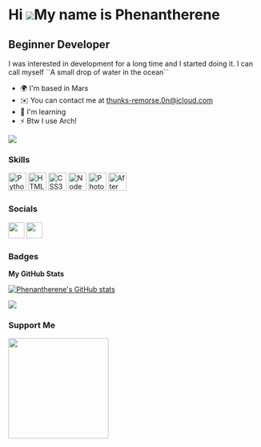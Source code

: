 Hi ![](https://user-images.githubusercontent.com/18350557/176309783-0785949b-9127-417c-8b55-ab5a4333674e.gif)My name is Phenantherene
=====================================================================================================================================

Beginner Developer
------------------

I was interested in development for a long time and I started doing it. I can call myself \`\`A small drop of water in the ocean\`\`

*   🌍  I'm based in Mars
*   ✉️  You can contact me at [thunks-remorse.0n@icloud.com](mailto:thunks-remorse.0n@icloud.com)
*   🧠  I'm learning
*   ⚡  Btw I use Arch!

<a href="https://www.github.com/Phenantherene" target="_blank" rel="noreferrer"><img
                  src="https://img.shields.io/github/followers/Phenantherene?logo=github&style=for-the-badge&color=ef4444&labelColor=27272a" /></a>

### Skills 
<p align="left">
<a href="https://www.python.org/" target="_blank" rel="noreferrer"><img src="https://raw.githubusercontent.com/danielcranney/readme-generator/main/public/icons/skills/python-colored.svg" width="36" height="36" alt="Python" /></a>
<a href="https://developer.mozilla.org/en-US/docs/Glossary/HTML5" target="_blank" rel="noreferrer"><img src="https://raw.githubusercontent.com/danielcranney/readme-generator/main/public/icons/skills/html5-colored.svg" width="36" height="36" alt="HTML5" /></a>
<a href="https://www.w3.org/TR/CSS/#css" target="_blank" rel="noreferrer"><img src="https://raw.githubusercontent.com/danielcranney/readme-generator/main/public/icons/skills/css3-colored.svg" width="36" height="36" alt="CSS3" /></a>
<a href="https://nodejs.org/en/" target="_blank" rel="noreferrer"><img src="https://raw.githubusercontent.com/danielcranney/readme-generator/main/public/icons/skills/nodejs-colored.svg" width="36" height="36" alt="NodeJS" /></a>
<a href="https://www.adobe.com/uk/products/photoshop.html" target="_blank" rel="noreferrer"><img src="https://raw.githubusercontent.com/danielcranney/readme-generator/main/public/icons/skills/photoshop-colored-dark.svg" width="36" height="36" alt="Photoshop" /></a>
<a href="https://www.adobe.com/uk/products/aftereffects.html" target="_blank" rel="noreferrer"><img src="https://raw.githubusercontent.com/danielcranney/readme-generator/main/public/icons/skills/aftereffects-colored-dark.svg" width="36" height="36" alt="After Effects" /></a>
</p>
                    

### Socials
<p align="left"> <a href="https://discord.com/users/Vycroth" target="_blank" rel="noreferrer"><img src="https://raw.githubusercontent.com/danielcranney/readme-generator/main/public/icons/socials/discord.svg" width="32" height="32" /></a> <a href="https://www.github.com/Phenantherene" target="_blank" rel="noreferrer"><img src="https://raw.githubusercontent.com/danielcranney/readme-generator/main/public/icons/socials/github-dark.svg" width="32" height="32" /></a></p>

### Badges

<b>My GitHub Stats</b>

<a href="http://www.github.com/Phenantherene"><img src="https://github-readme-stats.vercel.app/api?username=Phenantherene&show_icons=true&hide=&count_private=true&title_color=ef4444&text_color=ffffff&icon_color=ef4444&bg_color=27272a&hide_border=true&show_icons=true" alt="Phenantherene's GitHub stats" /></a>

<a href="http://www.github.com/Phenantherene"><img src="https://github-readme-streak-stats.herokuapp.com/?user=Phenantherene&stroke=ffffff&background=27272a&ring=ef4444&fire=ef4444&currStreakNum=ffffff&currStreakLabel=ef4444&sideNums=ffffff&sideLabels=ffffff&dates=ffffff&hide_border=true" /></a>

### Support Me
<a href="https://www.buymeacoffee.com/Phenantherene"><img src="https://cdn.buymeacoffee.com/buttons/v2/default-yellow.png" width="200" /></a>
